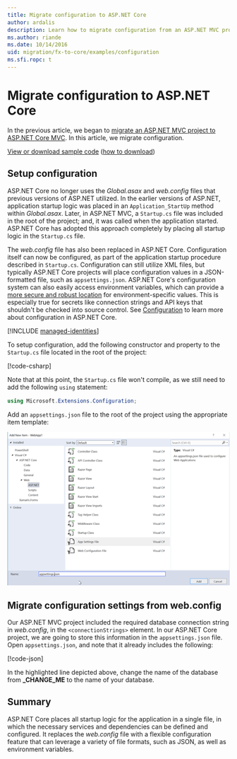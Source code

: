 ```yaml
---
title: Migrate configuration to ASP.NET Core
author: ardalis
description: Learn how to migrate configuration from an ASP.NET MVC project to an ASP.NET Core MVC project.
ms.author: riande
ms.date: 10/14/2016
uid: migration/fx-to-core/examples/configuration
ms.sfi.ropc: t
---
```


# Migrate configuration to ASP.NET Core

In the previous article, we began to [migrate an ASP.NET MVC project to ASP.NET Core MVC](overview.md). In this article, we migrate configuration.

[View or download sample code](https://github.com/dotnet/AspNetCore.Docs/tree/main/aspnetcore/migration/configuration/samples) ([how to download](xref:index#how-to-download-a-sample))

## Setup configuration

ASP.NET Core no longer uses the *Global.asax* and *web.config* files that previous versions of ASP.NET utilized. In the earlier versions of ASP.NET, application startup logic was placed in an `Application_StartUp` method within *Global.asax*. Later, in ASP.NET MVC, a `Startup.cs` file was included in the root of the project; and, it was called when the application started. ASP.NET Core has adopted this approach completely by placing all startup logic in the `Startup.cs` file.

The *web.config* file has also been replaced in ASP.NET Core. Configuration itself can now be configured, as part of the application startup procedure described in `Startup.cs`. Configuration can still utilize XML files, but typically ASP.NET Core projects will place configuration values in a JSON-formatted file, such as `appsettings.json`. ASP.NET Core's configuration system can also easily access environment variables, which can provide a [more secure and robust location](xref:security/app-secrets) for environment-specific values. This is especially true for secrets like connection strings and API keys that shouldn't be checked into source control. See [Configuration](xref:fundamentals/configuration/index) to learn more about configuration in ASP.NET Core.

[!INCLUDE [managed-identities](~/includes/managed-identities-test-non-production.md)]

To setup configuration, add the following constructor and property to the `Startup.cs` file located in the root of the project:

[!code-csharp[](samples/configuration/WebApp1/src/WebApp1/Startup.cs?range=11-16)]

Note that at this point, the `Startup.cs` file won't compile, as we still need to add the following `using` statement:

```csharp
using Microsoft.Extensions.Configuration;
```

Add an `appsettings.json` file to the root of the project using the appropriate item template:

![Add AppSettings JSON](_static/configuration/add-appsettings-json.png)

## Migrate configuration settings from web.config

Our ASP.NET MVC project included the required database connection string in *web.config*, in the `<connectionStrings>` element. In our ASP.NET Core project, we are going to store this information in the `appsettings.json` file. Open `appsettings.json`, and note that it already includes the following:

[!code-json[](samples/configuration/WebApp1/src/WebApp1/appsettings.json?highlight=4)]

In the highlighted line depicted above, change the name of the database from **_CHANGE_ME** to the name of your database.

## Summary

ASP.NET Core places all startup logic for the application in a single file, in which the necessary services and dependencies can be defined and configured. It replaces the *web.config* file with a flexible configuration feature that can leverage a variety of file formats, such as JSON, as well as environment variables.
